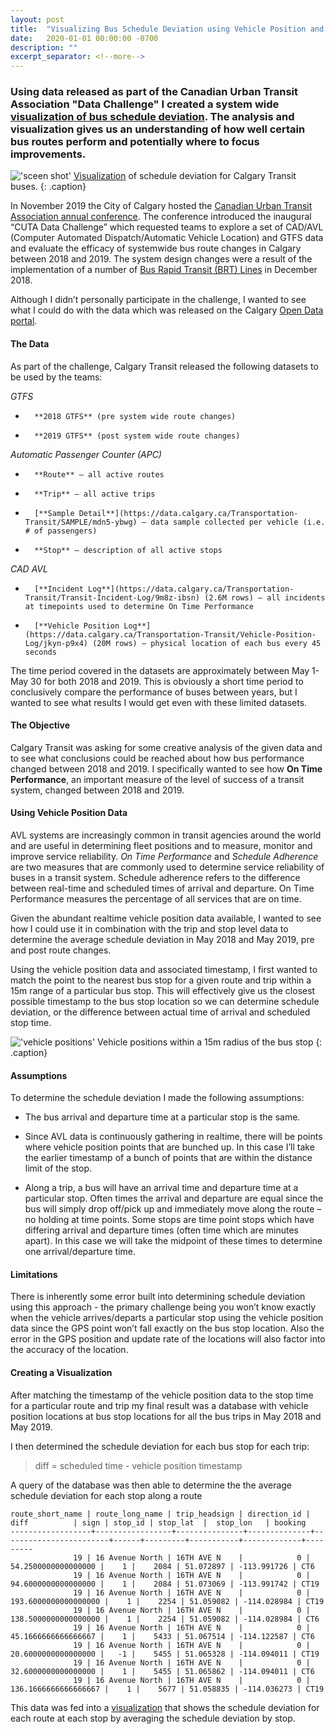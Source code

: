 ```yaml
---
layout: post
title:  "Visualizing Bus Schedule Deviation using Vehicle Position and GTFS Data"
date:   2020-01-01 00:00:00 -0700
description: ""
excerpt_separator: <!--more-->
---
```


### Using data released as part of the Canadian Urban Transit Association "Data Challenge" I created a system wide [visualization of bus schedule deviation](http://saadiqm.com/bus-on-time-performance/). The analysis and visualization gives us an understanding of how well certain bus routes perform and potentially where to focus improvements.

<!--more-->

!['sceen shot'](https://s3-us-west-2.amazonaws.com/smohiudd.github.co/on-time-performance/screen2.png)
[Visualization](http://saadiqm.com/bus-on-time-performance/) of schedule deviation for Calgary Transit buses.
{: .caption}

<style>
.caption {
  font-size: 13px;
  font-style: italic;
  margin-top:0px;
  text-align: center;
}
</style>

In November 2019 the City of Calgary hosted the [Canadian Urban Transit Association annual conference](https://cutaactu.ca/en/events-training/cuta-annual-conference-and-transit-show-2019). The conference introduced the inaugural “CUTA Data Challenge” which requested teams to explore a set of CAD/AVL (Computer Automated Dispatch/Automatic Vehicle Location) and GTFS data and evaluate the efficacy of systemwide bus route changes in Calgary between 2018 and 2019. The system design changes were a result of the implementation of a number of [Bus Rapid Transit (BRT) Lines](https://www.calgarytransit.com/plans-projects/bus-rapid-transit-brt) in December 2018.

Although I didn’t personally participate in the challenge, I wanted to see what I could do with the data which was released on the Calgary [Open Data portal](https://data.calgary.ca/).

#### The Data

As part of the challenge, Calgary Transit released the following datasets to be used by the teams:

*GTFS*
-       **2018 GTFS** (pre system wide route changes)
-       **2019 GTFS** (post system wide route changes)

*Automatic Passenger Counter (APC)*
-       **Route** – all active routes
-       **Trip** – all active trips
-       [**Sample Detail**](https://data.calgary.ca/Transportation-Transit/SAMPLE/mdn5-ybwg) – data sample collected per vehicle (i.e. # of passengers)
-       **Stop** – description of all active stops

*CAD AVL*
-       [**Incident Log**](https://data.calgary.ca/Transportation-Transit/Transit-Incident-Log/9m8z-ibsn) (2.6M rows) – all incidents at timepoints used to determine On Time Performance
-       [**Vehicle Position Log**](https://data.calgary.ca/Transportation-Transit/Vehicle-Position-Log/jkyn-p9x4) (20M rows) – physical location of each bus every 45 seconds

The time period covered in the datasets are approximately between May 1- May 30 for both 2018 and 2019. This is obviously a short time period to conclusively compare the performance of buses between years, but I wanted to see what results I would get even with these limited datasets.

#### The Objective

Calgary Transit was asking for some creative analysis of the given data and to see what conclusions could be reached about how bus performance changed between 2018 and 2019. I specifically wanted to see how **On Time Performance**, an important measure of the level of success of a transit system, changed between 2018 and 2019.

#### Using Vehicle Position Data

AVL systems are increasingly common in transit agencies around the world and are useful in determining fleet positions and to measure, monitor and improve service reliability. *On Time Performance* and *Schedule Adherence* are two measures that are commonly used to determine service reliability of buses in a transit system. Schedule adherence refers to the difference between real-time and scheduled times of arrival and departure. On Time Performance measures the percentage of all services that are on time.

Given the abundant realtime vehicle position data available, I wanted to see how I could use it in combination with the trip and stop level data to determine the average schedule deviation in May 2018 and May 2019, pre and post route changes.

Using the vehicle position data and associated timestamp, I first wanted to match the point to the nearest bus stop for a given route and trip within a 15m range of a particular bus stop. This will effectively give us the closest possible timestamp to the bus stop location so we can determine schedule deviation, or the difference between actual time of arrival and scheduled stop time.

!['vehicle positions'](https://s3-us-west-2.amazonaws.com/smohiudd.github.co/on-time-performance/vehicle_positions.jpg)
Vehicle positions within a 15m radius of the bus stop
{: .caption}

#### Assumptions

To determine the schedule deviation I made the following assumptions:

- The  bus arrival and departure time at a particular stop is the same.

- Since AVL data is continuously gathering in realtime, there will be points where vehicle position points that are bunched up. In this case I’ll take the earlier timestamp of a bunch of points that are within the distance limit of the stop.

- Along a trip, a bus will have an arrival time and departure time at a particular stop. Often times the arrival and departure are equal since the bus will simply drop off/pick up and immediately move along the route – no holding at time points. Some stops are time point stops which have differing arrival and departure times (often time which are minutes apart). In this case we will take the midpoint of these times to determine one arrival/departure time.

#### Limitations

There is inherently some error built into determining schedule deviation using this approach - the primary challenge being you won’t know exactly when the vehicle arrives/departs a particular stop using the vehicle position data since the GPS point won’t fall exactly on the bus stop location. Also the error in the GPS position and update rate of the locations will also factor into the accuracy of the location.

#### Creating a Visualization

After matching the timestamp of the vehicle position data to the stop time for a particular route and trip my final result was a database with vehicle position locations at bus stop locations for all the bus trips in May 2018 and May 2019.

I then determined the schedule deviation for each bus stop for each trip:

> diff = scheduled time - vehicle position timestamp

A query of the database was then able to determine the the average schedule deviation for each stop along a route

```
route_short_name | route_long_name | trip_headsign | direction_id |          diff          | sign | stop_id | stop_lat  |  stop_lon   | booking
------------------+-----------------+---------------+--------------+------------------------+------+---------+-----------+-------------+---------
              19 | 16 Avenue North | 16TH AVE N    |            0 |    54.2500000000000000 |    1 |    2084 | 51.072897 | -113.991726 | CT6
              19 | 16 Avenue North | 16TH AVE N    |            0 |    94.6000000000000000 |    1 |    2084 | 51.073069 | -113.991742 | CT19
              19 | 16 Avenue North | 16TH AVE N    |            0 |   193.6000000000000000 |    1 |    2254 | 51.059082 | -114.028984 | CT19
              19 | 16 Avenue North | 16TH AVE N    |            0 |   138.5000000000000000 |    1 |    2254 | 51.059082 | -114.028984 | CT6
              19 | 16 Avenue North | 16TH AVE N    |            0 |    45.1666666666666667 |    1 |    5433 | 51.067514 | -114.122587 | CT6
              19 | 16 Avenue North | 16TH AVE N    |            0 |    20.6000000000000000 |   -1 |    5455 | 51.065328 | -114.094011 | CT19
              19 | 16 Avenue North | 16TH AVE N    |            0 |    32.6000000000000000 |    1 |    5455 | 51.065862 | -114.094011 | CT6
              19 | 16 Avenue North | 16TH AVE N    |            0 |   136.1666666666666667 |    1 |    5677 | 51.058835 | -114.036273 | CT19
```
This data was fed into a [visualization](http://saadiqm.com/bus-on-time-performance/) that shows the schedule deviation for each route at each stop by averaging the schedule deviation by stop.
